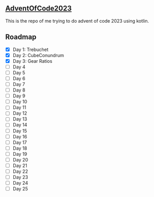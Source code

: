 ## [AdventOfCode2023](https://adventofcode.com/2023)

This is the repo of me trying to do advent of code 2023 using kotlin.

## Roadmap
- [x] Day 1: Trebuchet
- [x] Day 2: CubeConundrum
- [x] Day 3: Gear Ratios
- [ ] Day 4
- [ ] Day 5
- [ ] Day 6
- [ ] Day 7
- [ ] Day 8
- [ ] Day 9
- [ ] Day 10
- [ ] Day 11
- [ ] Day 12
- [ ] Day 13
- [ ] Day 14
- [ ] Day 15
- [ ] Day 16
- [ ] Day 17
- [ ] Day 18
- [ ] Day 19
- [ ] Day 20
- [ ] Day 21
- [ ] Day 22
- [ ] Day 23
- [ ] Day 24
- [ ] Day 25